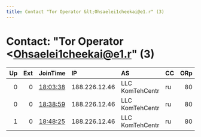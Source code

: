 ```yaml
---
title: Contact "Tor Operator &lt;Ohsaelei1cheekai@e1.r" (3)
---
```


# Contact: "Tor Operator &lt;Ohsaelei1cheekai@e1.r" (3)

|   Up |   Ext | JoinTime                                                                                            | IP            | AS              | CC   |   ORp |   Dirp | OS    | Version   | Nickname            |   eFamMembers |
|-----:|------:|:----------------------------------------------------------------------------------------------------|:--------------|:----------------|:-----|------:|-------:|:------|:----------|:--------------------|--------------:|
|    0 |     0 | [18:03:38](https://metrics.torproject.org/rs.html#details/D1036C64FF7EA0364B0E8CE8595CA4868DA5B276) | 188.226.12.46 | LLC KomTehCentr | ru   |    80 |      0 | Linux | 0.3.2.10  | Ohsaelei1cheekaiZ5p |             1 |
|    0 |     0 | [18:38:59](https://metrics.torproject.org/rs.html#details/4679E64150ACC544AE3B60AB9C47D5AE02A87EB7) | 188.226.12.46 | LLC KomTehCentr | ru   |    80 |      0 | Linux | 0.3.2.10  | Ohsaelei1cheekaiZ5p |             1 |
|    1 |     0 | [18:48:25](https://metrics.torproject.org/rs.html#details/94DF3BC5398D1B2CDF5749A7DD73AECFE7EB82EF) | 188.226.12.46 | LLC KomTehCentr | ru   |    80 |      0 | Linux | 0.3.2.10  | Ohsaelei1cheekaiZ5p |             1 |
